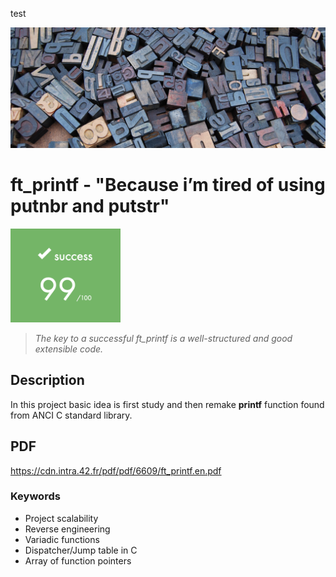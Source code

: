 test
<p align="left"><img src="./README/letters.jpg" ></p>

# ft_printf - "Because i’m tired of using putnbr and putstr"

<p align="left"><img src="./README/score.png" height="150" /></p>

> <em> The key to a successful ft_printf is a well-structured and good extensible code.</em>

## Description
In this project basic idea is first study and then remake **printf** function found from ANCI C standard library.

## PDF

https://cdn.intra.42.fr/pdf/pdf/6609/ft_printf.en.pdf

### Keywords
- Project scalability
- Reverse engineering
- Variadic functions
- Dispatcher/Jump table in C
- Array of function pointers

